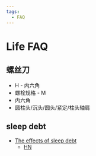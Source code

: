 ```yaml
---
tags:
  - FAQ
---
```


# Life FAQ

## 螺丝刀

- H - 内六角
- 螺栓规格 - M
- 内六角
- 圆柱头/沉头/圆头/紧定/柱头轴肩

## sleep debt

- [The effects of sleep debt](https://www.nytimes.com/2022/06/24/health/sleep-debt-health.html)
  - [HN](https://news.ycombinator.com/item?id=32089964)

